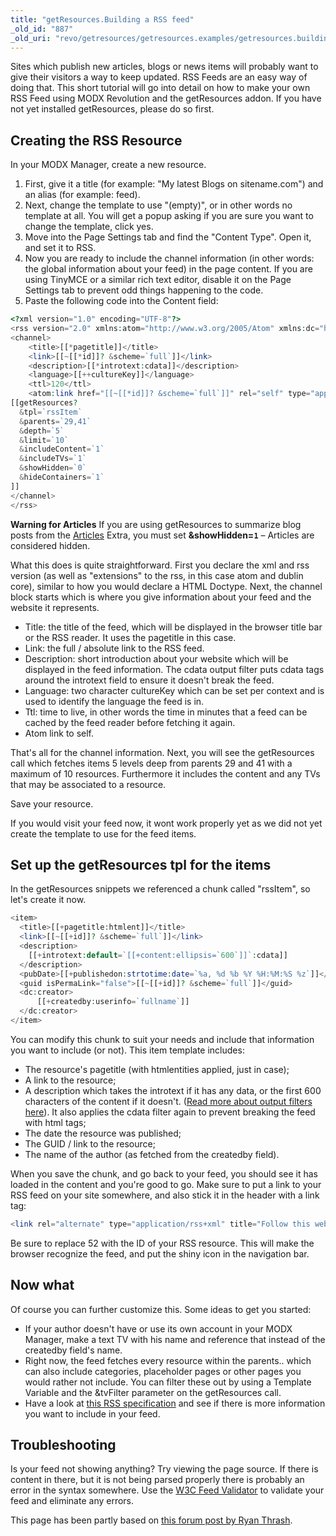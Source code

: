 ```yaml
---
title: "getResources.Building a RSS feed"
_old_id: "887"
_old_uri: "revo/getresources/getresources.examples/getresources.building-a-rss-feed"
---
```


Sites which publish new articles, blogs or news items will probably want to give their visitors a way to keep updated. RSS Feeds are an easy way of doing that. This short tutorial will go into detail on how to make your own RSS Feed using MODX Revolution and the getResources addon. If you have not yet installed getResources, please do so first.

## Creating the RSS Resource

In your MODX Manager, create a new resource.

1. First, give it a title (for example: "My latest Blogs on sitename.com") and an alias (for example: feed).
2. Next, change the template to use "(empty)", or in other words no template at all. You will get a popup asking if you are sure you want to change the template, click yes.
3. Move into the Page Settings tab and find the "Content Type". Open it, and set it to RSS.
4. Now you are ready to include the channel information (in other words: the global information about your feed) in the page content. If you are using TinyMCE or a similar rich text editor, disable it on the Page Settings tab to prevent odd things happening to the code.
5. Paste the following code into the Content field:

``` php
<?xml version="1.0" encoding="UTF-8"?>
<rss version="2.0" xmlns:atom="http://www.w3.org/2005/Atom" xmlns:dc="http://purl.org/dc/elements/1.1/">
<channel>
    <title>[[*pagetitle]]</title>
    <link>[[~[[*id]]? &scheme=`full`]]</link>
    <description>[[*introtext:cdata]]</description>
    <language>[[++cultureKey]]</language>
    <ttl>120</ttl>
    <atom:link href="[[~[[*id]]? &scheme=`full`]]" rel="self" type="application/rss+xml" />
[[getResources?
  &tpl=`rssItem`
  &parents=`29,41`
  &depth=`5`
  &limit=`10`
  &includeContent=`1`
  &includeTVs=`1`
  &showHidden=`0`
  &hideContainers=`1`
]]
</channel>
</rss>
```

**Warning for Articles**
If you are using getResources to summarize blog posts from the [Articles](http://rtfm.modx.com/display/ADDON/Articles) Extra, you must set **&showHidden=`1`** – Articles are considered hidden.

What this does is quite straightforward. First you declare the xml and rss version (as well as "extensions" to the rss, in this case atom and dublin core), similar to how you would declare a HTML Doctype. Next, the channel block starts which is where you give information about your feed and the website it represents.

- Title: the title of the feed, which will be displayed in the browser title bar or the RSS reader. It uses the pagetitle in this case.
- Link: the full / absolute link to the RSS feed.
- Description: short introduction about your website which will be displayed in the feed information. The cdata output filter puts cdata tags around the introtext field to ensure it doesn't break the feed.
- Language: two character cultureKey which can be set per context and is used to identify the language the feed is in.
- Ttl: time to live, in other words the time in minutes that a feed can be cached by the feed reader before fetching it again.
- Atom link to self.

That's all for the channel information. Next, you will see the getResources call which fetches items 5 levels deep from parents 29 and 41 with a maximum of 10 resources. Furthermore it includes the content and any TVs that may be associated to a resource.

Save your resource.

If you would visit your feed now, it wont work properly yet as we did not yet create the template to use for the feed items.

## Set up the getResources tpl for the items

In the getResources snippets we referenced a chunk called "rssItem", so let's create it now.

``` php
<item>
  <title>[[+pagetitle:htmlent]]</title>
  <link>[[~[[+id]]? &scheme=`full`]]</link>
  <description>
    [[+introtext:default=`[[+content:ellipsis=`600`]]`:cdata]]
  </description>
  <pubDate>[[+publishedon:strtotime:date=`%a, %d %b %Y %H:%M:%S %z`]]</pubDate>
  <guid isPermaLink="false">[[~[[+id]]? &scheme=`full`]]</guid>
  <dc:creator>
      [[+createdby:userinfo=`fullname`]]
  </dc:creator>
</item>
```

You can modify this chunk to suit your needs and include that information you want to include (or not). This item template includes:

- The resource's pagetitle (with htmlentities applied, just in case);
- A link to the resource;
- A description which takes the introtext if it has any data, or the first 600 characters of the content if it doesn't. ([Read more about output filters here](making-sites-with-modx/customizing-content/input-and-output-filters-(output-modifiers) "Input and Output Filters (Output Modifiers)")). It also applies the cdata filter again to prevent breaking the feed with html tags;
- The date the resource was published;
- The GUID / link to the resource;
- The name of the author (as fetched from the createdby field).

When you save the chunk, and go back to your feed, you should see it has loaded in the content and you're good to go. Make sure to put a link to your RSS feed on your site somewhere, and also stick it in the header with a link tag:

``` php
<link rel="alternate" type="application/rss+xml" title="Follow this website with RSS" href="[[~52]]" />
```

Be sure to replace 52 with the ID of your RSS resource. This will make the browser recognize the feed, and put the shiny icon in the navigation bar.

## Now what

Of course you can further customize this. Some ideas to get you started:

- If your author doesn't have or use its own account in your MODX Manager, make a text TV with his name and reference that instead of the createdby field's name.
- Right now, the feed fetches every resource within the parents.. which can also include categories, placeholder pages or other pages you would rather not include. You can filter these out by using a Template Variable and the &tvFilter parameter on the getResources call.
- Have a look at [this RSS specification](http://cyber.law.harvard.edu/rss/rss.html) and see if there is more information you want to include in your feed.

## Troubleshooting

Is your feed not showing anything? Try viewing the page source. If there is content in there, but it is not being parsed properly there is probably an error in the syntax somewhere. Use the [W3C Feed Validator](https://validator.w3.org/feed/) to validate your feed and eliminate any errors.

This page has been partly based on [this forum post by Ryan Thrash](https://forums.modx.com/index.php/topic,59632.msg339285.html#msg339285).
